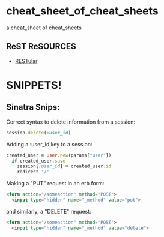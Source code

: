 # cheat_sheet_of_cheat_sheets
a cheat_sheet of cheat_sheets

## ReST ReSOURCES

- [RESTular](http://www.restular.com/)

# SNIPPETS!

## Sinatra Snips:
Correct syntax to delete information from a session:
```ruby
session.delete(:user_id)
```

Adding a :user_id key to a session:
```ruby
created_user = User.new(params["user"])
  if created_user.save
    session[:user_id] = created_user.id
    redirect '/'
```

Making a "PUT" request in an erb form: 
```html
<form action="/someaction" method="POST">
  <input type="hidden" name="_method" value="put">
```
and similarly, a "DELETE" request:
```html
<form action="/someaction" method="POST">
  <input type="hidden" name="_method" value="delete">
```
